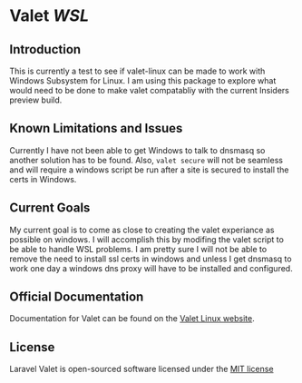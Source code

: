 # Valet *WSL*

## Introduction

This is currently a test to see if valet-linux can be made to work with Windows Subsystem for Linux. I am using this package to explore what would need to be done to make valet compatabliy with the current Insiders preview build.

## Known Limitations and Issues

Currently I have not been able to get Windows to talk to dnsmasq so another solution has to be found. Also, `valet secure` will not be seamless and will require a windows script be run after a site is secured to install the certs in Windows. 

## Current Goals

My current goal is to come as close to creating the valet experiance as possible on windows. I will accomplish this by modifing the valet script to be able to handle WSL problems. I am pretty sure I will not be able to remove the need to install ssl certs in windows and unless I get dnsmasq to work one day a windows dns proxy will have to be installed and configured. 

## Official Documentation

Documentation for Valet can be found on the [Valet Linux website](https://cpriego.github.io/valet-linux/).

## License

Laravel Valet is open-sourced software licensed under the [MIT license](http://opensource.org/licenses/MIT)
